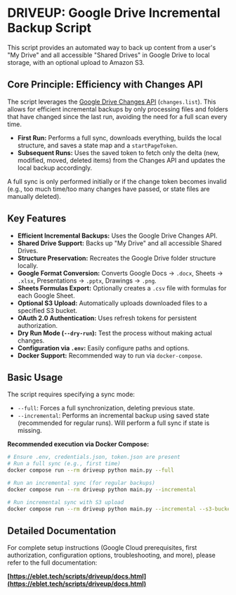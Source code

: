 # DRIVEUP: Google Drive Incremental Backup Script

This script provides an automated way to back up content from a user's "My Drive" and all accessible "Shared Drives" in Google Drive to local storage, with an optional upload to Amazon S3.

## Core Principle: Efficiency with Changes API

The script leverages the [Google Drive Changes API](https://developers.google.com/drive/api/guides/manage-changes) (`changes.list`). This allows for efficient incremental backups by only processing files and folders that have changed since the last run, avoiding the need for a full scan every time.

-   **First Run:** Performs a full sync, downloads everything, builds the local structure, and saves a state map and a `startPageToken`.
-   **Subsequent Runs:** Uses the saved token to fetch only the delta (new, modified, moved, deleted items) from the Changes API and updates the local backup accordingly.

A full sync is only performed initially or if the change token becomes invalid (e.g., too much time/too many changes have passed, or state files are manually deleted).

## Key Features

-   **Efficient Incremental Backups:** Uses the Google Drive Changes API.
-   **Shared Drive Support:** Backs up "My Drive" and all accessible Shared Drives.
-   **Structure Preservation:** Recreates the Google Drive folder structure locally.
-   **Google Format Conversion:** Converts Google Docs &rarr; `.docx`, Sheets &rarr; `.xlsx`, Presentations &rarr; `.pptx`, Drawings &rarr; `.png`.
-   **Sheets Formulas Export:** Optionally creates a `.csv` file with formulas for each Google Sheet.
-   **Optional S3 Upload:** Automatically uploads downloaded files to a specified S3 bucket.
-   **OAuth 2.0 Authentication:** Uses refresh tokens for persistent authorization.
-   **Dry Run Mode (`--dry-run`):** Test the process without making actual changes.
-   **Configuration via `.env`:** Easily configure paths and options.
-   **Docker Support:** Recommended way to run via `docker-compose`.

## Basic Usage

The script requires specifying a sync mode:

-   `--full`: Forces a full synchronization, deleting previous state.
-   `--incremental`: Performs an incremental backup using saved state (recommended for regular runs). Will perform a full sync if state is missing.

**Recommended execution via Docker Compose:**

```bash
# Ensure .env, credentials.json, token.json are present
# Run a full sync (e.g., first time)
docker compose run --rm driveup python main.py --full

# Run an incremental sync (for regular backups)
docker compose run --rm driveup python main.py --incremental

# Run incremental sync with S3 upload
docker compose run --rm driveup python main.py --incremental --s3-bucket your-bucket-name --s3-prefix your/prefix/
```

## Detailed Documentation

For complete setup instructions (Google Cloud prerequisites, first authorization, configuration options, troubleshooting, and more), please refer to the full documentation:

**[https://eblet.tech/scripts/driveup/docs.html](https://eblet.tech/scripts/driveup/docs.html)**